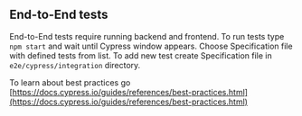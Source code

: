 ## End-to-End tests

End-to-End tests require running backend and frontend. To run tests type `npm start` and wait until Cypress window appears. Choose Specification file with defined tests from list. To add new test create Specification file in `e2e/cypress/integration` directory.

To learn about best practices go
[https://docs.cypress.io/guides/references/best-practices.html](https://docs.cypress.io/guides/references/best-practices.html)
